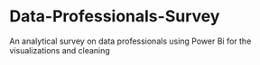 # Data-Professionals-Survey
An analytical survey on data professionals using Power Bi for the visualizations and cleaning

